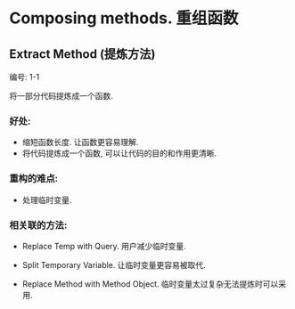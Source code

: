 # Composing methods. 重组函数

## Extract Method (提炼方法)

编号: 1-1

将一部分代码提炼成一个函数.

### 好处:
- 缩短函数长度. 让函数更容易理解.
- 将代码提炼成一个函数, 可以让代码的目的和作用更清晰.

### 重构的难点:
- 处理临时变量.

### 相关联的方法:

- Replace Temp with Query. 用户减少临时变量.

- Split Temporary Variable. 让临时变量更容易被取代.

- Replace Method with Method Object. 临时变量太过复杂无法提炼时可以采用.


